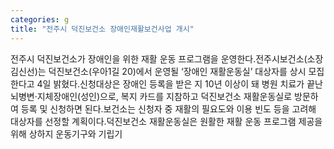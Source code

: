 ```yaml
---
categories: g
title: "전주시 덕진보건소 장애인재활보건사업 개시"
---
```

전주시 덕진보건소가 장애인을 위한 재활 운동 프로그램을 운영한다.전주시보건소(소장 김신선)는 덕진보건소(우아1길 20)에서 운영될 ‘장애인 재활운동실’ 대상자를 상시 모집한다고 4일 밝혔다.신청대상은 장애인 등록을 받은 지 10년 이상이 돼 병원 치료가 끝난 뇌병변·지체장애인(성인)으로, 복지 카드를 지참하고 덕진보건소 재활운동실로 방문하여 등록 및 신청하면 된다.보건소는 신청자 중 재활의 필요도와 이용 빈도 등을 고려해 대상자를 선정할 계획이다.덕진보건소 재활운동실은 원활한 재활 운동 프로그램 제공을 위해 상하지 운동기구와 기립기